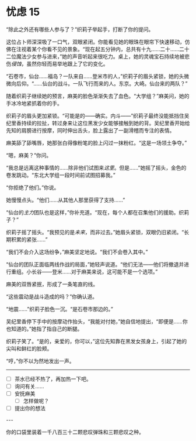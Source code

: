 # 忧虑 15

“除此之外还有哪些人参与了？”织莉子举起手，打断了你的提问。

这位占卜师深深吸了一口气，双眼紧闭。你能看见她的眼珠在眼帘下快速移动，仿佛在注视着某个你看不见的景象。“现在起五分钟内，总共有十九……二十……二十二位魔法少女参与进来，”她的声音听起来很吃力。桌上，她的灵魂宝石持续地被悲伤*侵蚀*，虽然你轻而易举地跟上了它的变化。

“石卷市，仙台……福岛？一队来自……登米市的人，”织莉子的眉头紧锁，她的头微微向后仰。“……仙台的战斗。一队飞行而来的人。东京。大崎。仙台来的两队？”

随着织莉子继续她的预言，麻美的脸色渐渐失去了血色。“大学组？”麻美问，她的手冰冷地紧抓着你的手。

织莉子的眉头更加紧锁。“可能是的——确实。内斗——”织莉子最终没能抵挡住吴纪里香持续的拉扯，转过身来让这位黑发少女能够接触到她的背。吴纪里香开始给先知的肩膀进行按摩，同时伸出舌头，脸上露出了一副滑稽而专注的表情。

麻美舔了舔嘴唇，她那张白得像粉笔的脸上闪过一抹粉红。“这是一场领土争夺。”

“嗯，麻美？”你问。

“我总是远离这种事情的……除非他们试图来*这里*。但是……”她摇了摇头，金色的卷发跳动。“东北大学组一段时间前试图招募我。”

“你拒绝了他们。”你说。

她慢慢点头。“他们……从其他人那里获得了支持……”

“仙台的*主力*团队也是这样，”你补充道。“现在，每个人都在召集他们的援助。织莉子？”

织莉子摇了摇头。“我预见的是*未来*，而非过去。”她眉头紧锁，双眼仍旧紧闭。“长期积累的紧张……”

“我们不会介入这场纷争，”麻美坚定地说。“我们不会卷入其中。”

“仙台的团队正面临两线作战的局面，”她轻声说道。“他们无法——他们将撤退并进行重组。小长谷——登米……对于麻美来说，这可能不是一个选项。”

麻美的双唇紧抿，形成了一条笔直的线。

“这些震动是战斗造成的吗？”你确认道。

“地震……”织莉子脸色一沉。“是石卷市那边的。”

吴纪里香停下手中的按摩动作抬头，“我能对付她，”她自信地提出，“即便是……你也知道的。”她指了指自己的断腿。

织莉子笑了。“是的，亲爱的，你可以，”这位先知靠在黑发女孩身上，引起了她的尖叫和鲜红的脸颊。

“哼，”你不以为然地发出一声。

---

- [ ] 茶水已经不热了，再加热一下吧。
- [ ] 询问有关……
- [ ] 安抚麻美
  - [ ] 怎样做呢？
- [ ] 提出你的想法

---​

你的口袋里装着一千八百三十二颗悲叹弹珠和三颗悲叹之种。
